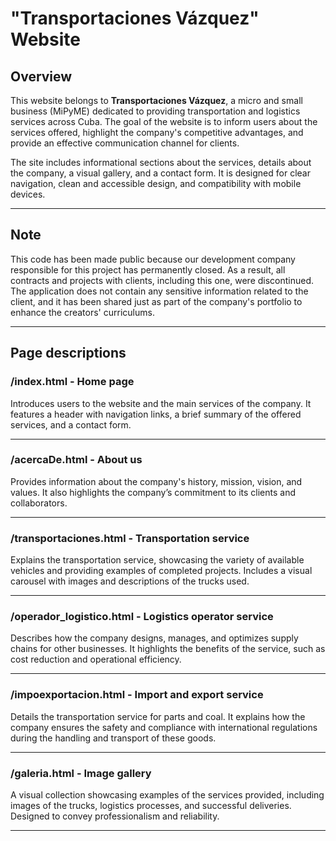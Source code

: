# "Transportaciones Vázquez" Website

## Overview

This website belongs to **Transportaciones Vázquez**, a micro and small business (MiPyME) dedicated to providing transportation and logistics services across Cuba. The goal of the website is to inform users about the services offered, highlight the company's competitive advantages, and provide an effective communication channel for clients.

The site includes informational sections about the services, details about the company, a visual gallery, and a contact form. It is designed for clear navigation, clean and accessible design, and compatibility with mobile devices.

---

## Note

This code has been made public because our development company responsible for this project has permanently closed. As a result, all contracts and projects with clients, including this one, were discontinued.  
The application does not contain any sensitive information related to the client, and it has been shared just as part of the company's portfolio to enhance the creators' curriculums.

---

## Page descriptions

### **/index.html** - Home page  
Introduces users to the website and the main services of the company. It features a header with navigation links, a brief summary of the offered services, and a contact form.

---

### **/acercaDe.html** - About us  
Provides information about the company's history, mission, vision, and values. It also highlights the company’s commitment to its clients and collaborators.

---

### **/transportaciones.html** - Transportation service  
Explains the transportation service, showcasing the variety of available vehicles and providing examples of completed projects. Includes a visual carousel with images and descriptions of the trucks used.

---

### **/operador_logistico.html** - Logistics operator service  
Describes how the company designs, manages, and optimizes supply chains for other businesses. It highlights the benefits of the service, such as cost reduction and operational efficiency.

---

### **/impoexportacion.html** - Import and export service  
Details the transportation service for parts and coal. It explains how the company ensures the safety and compliance with international regulations during the handling and transport of these goods.

---

### **/galeria.html** - Image gallery  
A visual collection showcasing examples of the services provided, including images of the trucks, logistics processes, and successful deliveries. Designed to convey professionalism and reliability.

---
